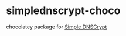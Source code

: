 # simplednscrypt-choco

chocolatey package for [Simple DNSCrypt](https://github.com/bitbeans/SimpleDnsCrypt "SimpleDnsCrypt")



